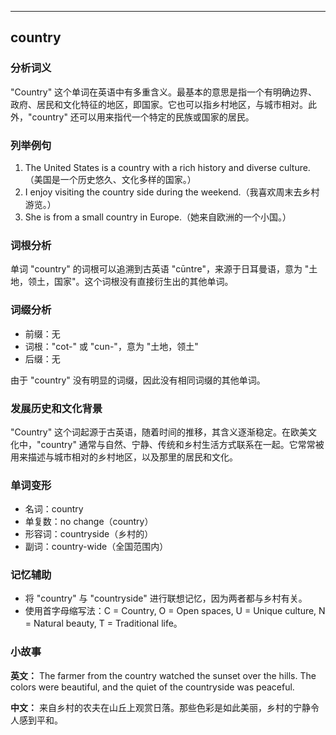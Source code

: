 
---------------
## country
### 分析词义
"Country" 这个单词在英语中有多重含义。最基本的意思是指一个有明确边界、政府、居民和文化特征的地区，即国家。它也可以指乡村地区，与城市相对。此外，"country" 还可以用来指代一个特定的民族或国家的居民。

### 列举例句
1. The United States is a country with a rich history and diverse culture.（美国是一个历史悠久、文化多样的国家。）
2. I enjoy visiting the country side during the weekend.（我喜欢周末去乡村游览。）
3. She is from a small country in Europe.（她来自欧洲的一个小国。）

### 词根分析
单词 "country" 的词根可以追溯到古英语 "cūntre"，来源于日耳曼语，意为 "土地，领土，国家"。这个词根没有直接衍生出的其他单词。

### 词缀分析
- 前缀：无
- 词根："cot-" 或 "cun-"，意为 "土地，领土"
- 后缀：无

由于 "country" 没有明显的词缀，因此没有相同词缀的其他单词。

### 发展历史和文化背景
"Country" 这个词起源于古英语，随着时间的推移，其含义逐渐稳定。在欧美文化中，"country" 通常与自然、宁静、传统和乡村生活方式联系在一起。它常常被用来描述与城市相对的乡村地区，以及那里的居民和文化。

### 单词变形
- 名词：country
- 单复数：no change（country）
- 形容词：countryside（乡村的）
- 副词：country-wide（全国范围内）

### 记忆辅助
- 将 "country" 与 "countryside" 进行联想记忆，因为两者都与乡村有关。
- 使用首字母缩写法：C = Country, O = Open spaces, U = Unique culture, N = Natural beauty, T = Traditional life。

### 小故事
**英文：** 
The farmer from the country watched the sunset over the hills. The colors were beautiful, and the quiet of the countryside was peaceful. 

**中文：** 
来自乡村的农夫在山丘上观赏日落。那些色彩是如此美丽，乡村的宁静令人感到平和。

